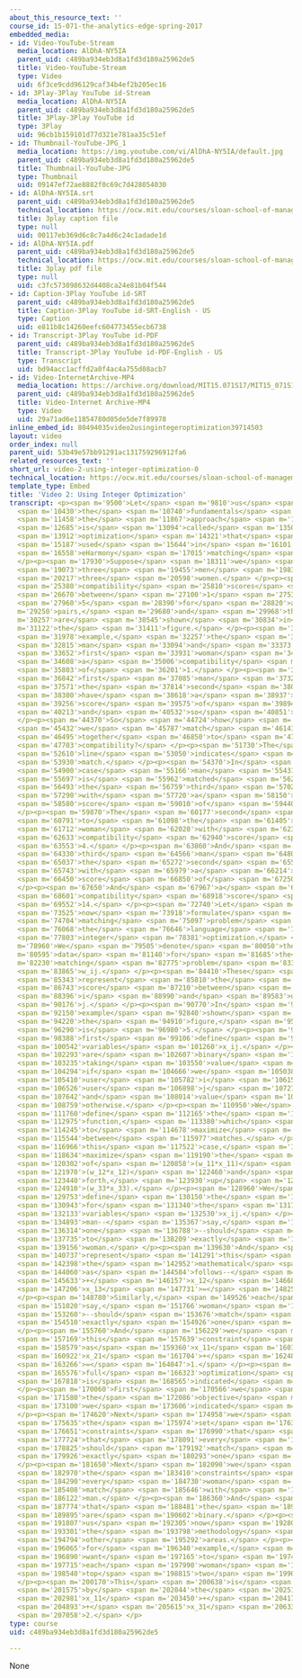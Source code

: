 ```yaml
---
about_this_resource_text: ''
course_id: 15-071-the-analytics-edge-spring-2017
embedded_media:
- id: Video-YouTube-Stream
  media_location: AlDhA-NY5IA
  parent_uid: c489ba934eb3d8a1fd3d180a25962de5
  title: Video-YouTube-Stream
  type: Video
  uid: 6f3ce9cdd96129caf34b4ef2b205ec16
- id: 3Play-3Play YouTube id-Stream
  media_location: AlDhA-NY5IA
  parent_uid: c489ba934eb3d8a1fd3d180a25962de5
  title: 3Play-3Play YouTube id
  type: 3Play
  uid: 96cb1b159101d77d321e781aa35c51ef
- id: Thumbnail-YouTube-JPG_1
  media_location: https://img.youtube.com/vi/AlDhA-NY5IA/default.jpg
  parent_uid: c489ba934eb3d8a1fd3d180a25962de5
  title: Thumbnail-YouTube-JPG
  type: Thumbnail
  uid: 09147ef72ae8882f0c69c7d428054030
- id: AlDhA-NY5IA.srt
  parent_uid: c489ba934eb3d8a1fd3d180a25962de5
  technical_location: https://ocw.mit.edu/courses/sloan-school-of-management/15-071-the-analytics-edge-spring-2017/integer-optimization/eharmony-maximizing-the-probability-of-love/video-2-using-integer-optimization/video-2-using-integer-optimization-0/AlDhA-NY5IA.srt
  title: 3play caption file
  type: null
  uid: 00117eb369d6c8c7a4d6c24c1adade1d
- id: AlDhA-NY5IA.pdf
  parent_uid: c489ba934eb3d8a1fd3d180a25962de5
  technical_location: https://ocw.mit.edu/courses/sloan-school-of-management/15-071-the-analytics-edge-spring-2017/integer-optimization/eharmony-maximizing-the-probability-of-love/video-2-using-integer-optimization/video-2-using-integer-optimization-0/AlDhA-NY5IA.pdf
  title: 3play pdf file
  type: null
  uid: c3fc573098632d4408ca24e81b04f544
- id: Caption-3Play YouTube id-SRT
  parent_uid: c489ba934eb3d8a1fd3d180a25962de5
  title: Caption-3Play YouTube id-SRT-English - US
  type: Caption
  uid: e811b8c14260eefc604773455ecb6738
- id: Transcript-3Play YouTube id-PDF
  parent_uid: c489ba934eb3d8a1fd3d180a25962de5
  title: Transcript-3Play YouTube id-PDF-English - US
  type: Transcript
  uid: bd94acc1acffd2a0f4ac4a755d08acb7
- id: Video-InternetArchive-MP4
  media_location: https://archive.org/download/MIT15.071S17/MIT15_071S17_Session_9.3.03_300k.mp4
  parent_uid: c489ba934eb3d8a1fd3d180a25962de5
  title: Video-Internet Archive-MP4
  type: Video
  uid: 29a71ad6e11854780d05de5de7f89978
inline_embed_id: 80494035video2usingintegeroptimization39714503
layout: video
order_index: null
parent_uid: 53b49e57bb91291ac131759296912fa6
related_resources_text: ''
short_url: video-2-using-integer-optimization-0
technical_location: https://ocw.mit.edu/courses/sloan-school-of-management/15-071-the-analytics-edge-spring-2017/integer-optimization/eharmony-maximizing-the-probability-of-love/video-2-using-integer-optimization/video-2-using-integer-optimization-0
template_type: Embed
title: 'Video 2: Using Integer Optimization'
transcript: <p><span m='9500'>Let</span> <span m='9810'>us</span> <span m='10120'>demonstrate</span>
  <span m='10430'>the</span> <span m='10740'>fundamentals</span> <span m='11050'>of</span>
  <span m='11458'>the</span> <span m='11867'>approach</span> <span m='12276'>that</span>
  <span m='12685'>is</span> <span m='13094'>called</span> <span m='13503'>integer</span>
  <span m='13912'>optimization</span> <span m='14321'>that</span> <span m='14730'>is</span>
  <span m='15187'>used</span> <span m='15644'>in</span> <span m='16101'>the</span>
  <span m='16558'>eHarmony</span> <span m='17015'>matching</span> <span m='17472'>algorithm.</span>
  </p><p><span m='17930'>Suppose</span> <span m='18311'>we</span> <span m='18692'>have</span>
  <span m='19073'>three</span> <span m='19455'>men</span> <span m='19836'>and</span>
  <span m='20217'>three</span> <span m='20598'>women.</span> </p><p><span m='24950'>Their</span>
  <span m='25380'>compatibility</span> <span m='25810'>scores</span> <span m='26240'>range</span>
  <span m='26670'>between</span> <span m='27100'>1</span> <span m='27530'>and</span>
  <span m='27960'>5</span> <span m='28390'>for</span> <span m='28820'>all</span> <span
  m='29250'>pairs,</span> <span m='29680'>and</span> <span m='29968'>they</span> <span
  m='30257'>are</span> <span m='30545'>shown</span> <span m='30834'>in</span> <span
  m='31122'>the</span> <span m='31411'>figure.</span> </p><p><span m='31700'>For</span>
  <span m='31978'>example,</span> <span m='32257'>the</span> <span m='32536'>first</span>
  <span m='32815'>man</span> <span m='33094'>and</span> <span m='33373'>the</span>
  <span m='33652'>first</span> <span m='33931'>woman</span> <span m='34210'>have</span>
  <span m='34608'>a</span> <span m='35006'>compatibility</span> <span m='35405'>score</span>
  <span m='35803'>of</span> <span m='36201'>1.</span> </p><p><span m='36600'>The</span>
  <span m='36842'>first</span> <span m='37085'>man</span> <span m='37328'>and</span>
  <span m='37571'>the</span> <span m='37814'>second</span> <span m='38057'>woman</span>
  <span m='38300'>have</span> <span m='38618'>a</span> <span m='38937'>compatibility</span>
  <span m='39256'>score</span> <span m='39575'>of</span> <span m='39894'>3,</span>
  <span m='40213'>and</span> <span m='40532'>so</span> <span m='40851'>forth.</span>
  </p><p><span m='44370'>So</span> <span m='44724'>how</span> <span m='45078'>should</span>
  <span m='45432'>we</span> <span m='45787'>match</span> <span m='46141'>pairs</span>
  <span m='46495'>together</span> <span m='46850'>to</span> <span m='47276'>maximize</span>
  <span m='47703'>compatibility?</span> </p><p><span m='51730'>The</span> <span m='52170'>red</span>
  <span m='52610'>line</span> <span m='53050'>indicates</span> <span m='53490'>a</span>
  <span m='53930'>match.</span> </p><p><span m='54370'>In</span> <span m='54635'>this</span>
  <span m='54900'>case</span> <span m='55166'>man</span> <span m='55431'>one</span>
  <span m='55697'>is</span> <span m='55962'>matched</span> <span m='56228'>to</span>
  <span m='56493'>the</span> <span m='56759'>third</span> <span m='57024'>woman</span>
  <span m='57290'>with</span> <span m='57720'>a</span> <span m='58150'>compatibility</span>
  <span m='58580'>score</span> <span m='59010'>of</span> <span m='59440'>5.</span>
  </p><p><span m='59870'>The</span> <span m='60177'>second</span> <span m='60484'>man</span>
  <span m='60791'>to</span> <span m='61098'>the</span> <span m='61405'>first</span>
  <span m='61712'>woman</span> <span m='62020'>with</span> <span m='62326'>a</span>
  <span m='62633'>compatibility</span> <span m='62940'>score</span> <span m='63246'>of</span>
  <span m='63553'>4.</span> </p><p><span m='63860'>And</span> <span m='64095'>the</span>
  <span m='64330'>third</span> <span m='64566'>man</span> <span m='64801'>to</span>
  <span m='65037'>the</span> <span m='65272'>second</span> <span m='65508'>woman</span>
  <span m='65743'>with</span> <span m='65979'>a</span> <span m='66214'>compatibility</span>
  <span m='66450'>score</span> <span m='66850'>of</span> <span m='67250'>5.</span>
  </p><p><span m='67650'>And</span> <span m='67967'>a</span> <span m='68284'>total</span>
  <span m='68601'>compatibility</span> <span m='68918'>score</span> <span m='69235'>of</span>
  <span m='69552'>14.</span> </p><p><span m='72740'>Let</span> <span m='73132'>us</span>
  <span m='73525'>now</span> <span m='73918'>formulate</span> <span m='74311'>this</span>
  <span m='74704'>matching</span> <span m='75097'>problem</span> <span m='75490'>in</span>
  <span m='76068'>the</span> <span m='76646'>language</span> <span m='77225'>of</span>
  <span m='77803'>integer</span> <span m='78381'>optimization.</span> </p><p><span
  m='78960'>We</span> <span m='79505'>denote</span> <span m='80050'>the</span> <span
  m='80595'>data</span> <span m='81140'>for</span> <span m='81685'>the</span> <span
  m='82230'>matching</span> <span m='82775'>problem</span> <span m='83320'>as</span>
  <span m='83865'>w_ij.</span> </p><p><span m='84410'>These</span> <span m='84876'>numbers</span>
  <span m='85343'>represent</span> <span m='85810'>the</span> <span m='86276'>compatibility</span>
  <span m='86743'>score</span> <span m='87210'>between</span> <span m='87803'>user</span>
  <span m='88396'>i</span> <span m='88990'>and</span> <span m='89583'>user</span>
  <span m='90176'>j.</span> </p><p><span m='90770'>In</span> <span m='91460'>the</span>
  <span m='92150'>example</span> <span m='92840'>shown</span> <span m='93530'>in</span>
  <span m='94220'>the</span> <span m='94910'>figure,</span> <span m='95600'>w_13</span>
  <span m='96290'>is</span> <span m='96980'>5.</span> </p><p><span m='97670'>We</span>
  <span m='98388'>first</span> <span m='99106'>define</span> <span m='99824'>decision</span>
  <span m='100542'>variables</span> <span m='101260'>x_ij.</span> </p><p><span m='101979'>These</span>
  <span m='102293'>are</span> <span m='102607'>binary</span> <span m='102921'>variables</span>
  <span m='103235'>taking</span> <span m='103550'>value</span> <span m='103922'>1</span>
  <span m='104294'>if</span> <span m='104666'>we</span> <span m='105038'>match</span>
  <span m='105410'>user</span> <span m='105782'>i</span> <span m='106154'>and</span>
  <span m='106526'>user</span> <span m='106898'>j</span> <span m='107270'>together,</span>
  <span m='107642'>and</span> <span m='108014'>value</span> <span m='108386'>0</span>
  <span m='108759'>otherwise.</span> </p><p><span m='110950'>We</span> <span m='111355'>next</span>
  <span m='111760'>define</span> <span m='112165'>the</span> <span m='112570'>objective</span>
  <span m='112975'>function,</span> <span m='113380'>which</span> <span m='113812'>is</span>
  <span m='114245'>to</span> <span m='114678'>maximize</span> <span m='115111'>compatibility</span>
  <span m='115544'>between</span> <span m='115977'>matches.</span> </p><p><span m='116410'>In</span>
  <span m='116966'>this</span> <span m='117522'>case,</span> <span m='118078'>we</span>
  <span m='118634'>maximize</span> <span m='119190'>the</span> <span m='119746'>sum</span>
  <span m='120302'>of</span> <span m='120858'>(w_11*x_11)</span> <span m='121414'>+</span>
  <span m='121970'>(w_12*x_12)</span> <span m='122460'>and</span> <span m='122950'>so</span>
  <span m='123440'>forth,</span> <span m='123930'>up</span> <span m='124420'>to</span>
  <span m='124910'>(w_33*x_33).</span> </p><p><span m='128960'>We</span> <span m='129356'>next</span>
  <span m='129753'>define</span> <span m='130150'>the</span> <span m='130546'>constraints</span>
  <span m='130943'>for</span> <span m='131340'>the</span> <span m='131736'>decision</span>
  <span m='132133'>variables</span> <span m='132530'>x_ij.</span> </p><p><span m='134420'>Each</span>
  <span m='134893'>man--</span> <span m='135367'>say,</span> <span m='135840'>man</span>
  <span m='136314'>one</span> <span m='136788'>--should</span> <span m='137261'>match</span>
  <span m='137735'>to</span> <span m='138209'>exactly</span> <span m='138682'>one</span>
  <span m='139156'>woman.</span> </p><p><span m='139630'>And</span> <span m='140183'>we</span>
  <span m='140737'>represent</span> <span m='141291'>this</span> <span m='141845'>by</span>
  <span m='142398'>the</span> <span m='142952'>mathematical</span> <span m='143506'>constraint</span>
  <span m='144060'>as</span> <span m='144584'>follows--</span> <span m='145108'>x_11</span>
  <span m='145633'>+</span> <span m='146157'>x_12</span> <span m='146682'>+</span>
  <span m='147206'>x_13</span> <span m='147731'>=</span> <span m='148255'>1.</span>
  </p><p><span m='148780'>Similarly,</span> <span m='149526'>each</span> <span m='150273'>woman--</span>
  <span m='151020'>say,</span> <span m='151766'>woman</span> <span m='152513'>one</span>
  <span m='153260'>--should</span> <span m='153676'>match</span> <span m='154093'>to</span>
  <span m='154510'>exactly</span> <span m='154926'>one</span> <span m='155343'>man.</span>
  </p><p><span m='155760'>And</span> <span m='156229'>we</span> <span m='156699'>represent</span>
  <span m='157169'>this</span> <span m='157639'>constraint</span> <span m='158109'>mathematically</span>
  <span m='158579'>as</span> <span m='159360'>x_11</span> <span m='160141'>+</span>
  <span m='160922'>x_21</span> <span m='161704'>+</span> <span m='162485'>x_31</span>
  <span m='163266'>=</span> <span m='164047'>1.</span> </p><p><span m='164829'>The</span>
  <span m='165576'>full</span> <span m='166323'>optimization</span> <span m='167070'>problem</span>
  <span m='167818'>is</span> <span m='168565'>indicated</span> <span m='169312'>next.</span>
  </p><p><span m='170060'>First</span> <span m='170566'>we</span> <span m='171073'>have</span>
  <span m='171580'>the</span> <span m='172086'>objective</span> <span m='172593'>function</span>
  <span m='173100'>we</span> <span m='173606'>indicated</span> <span m='174113'>earlier.</span>
  </p><p><span m='174620'>Next</span> <span m='174958'>we</span> <span m='175297'>have</span>
  <span m='175635'>the</span> <span m='175974'>set</span> <span m='176312'>of</span>
  <span m='176651'>constraints</span> <span m='176990'>that</span> <span m='177357'>indicate</span>
  <span m='177724'>that</span> <span m='178091'>every</span> <span m='178458'>man</span>
  <span m='178825'>should</span> <span m='179192'>match</span> <span m='179559'>with</span>
  <span m='179926'>exactly</span> <span m='180293'>one</span> <span m='180660'>woman.</span>
  </p><p><span m='181650'>Next</span> <span m='182090'>we</span> <span m='182530'>have</span>
  <span m='182970'>the</span> <span m='183410'>constraints</span> <span m='183850'>that</span>
  <span m='184290'>every</span> <span m='184730'>woman</span> <span m='185170'>should</span>
  <span m='185408'>match</span> <span m='185646'>with</span> <span m='185884'>one</span>
  <span m='186122'>man.</span> </p><p><span m='186360'>And</span> <span m='187067'>finally</span>
  <span m='187774'>that</span> <span m='188481'>the</span> <span m='189188'>variables</span>
  <span m='189895'>are</span> <span m='190602'>binary.</span> </p><p><span m='191310'>Let</span>
  <span m='191807'>us</span> <span m='192305'>now</span> <span m='192803'>extend</span>
  <span m='193301'>the</span> <span m='193798'>methodology</span> <span m='194296'>to</span>
  <span m='194794'>other</span> <span m='195292'>areas.</span> </p><p><span m='195790'>Suppose,</span>
  <span m='196065'>for</span> <span m='196340'>example,</span> <span m='196615'>we</span>
  <span m='196890'>want</span> <span m='197165'>to</span> <span m='197440'>show</span>
  <span m='197715'>each</span> <span m='197990'>woman</span> <span m='198265'>her</span>
  <span m='198540'>top</span> <span m='198815'>two</span> <span m='199090'>matches.</span>
  </p><p><span m='200170'>This</span> <span m='200638'>is</span> <span m='201107'>represented</span>
  <span m='201575'>by</span> <span m='202044'>the</span> <span m='202512'>constraint</span>
  <span m='202981'>x_11</span> <span m='203450'>+</span> <span m='204171'>x_21</span>
  <span m='204893'>+</span> <span m='205615'>x_31</span> <span m='206336'>=</span>
  <span m='207058'>2.</span> </p>
type: course
uid: c489ba934eb3d8a1fd3d180a25962de5

---
```

None